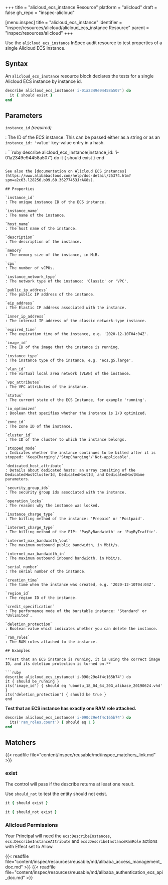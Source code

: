 +++
title = "alicloud_ecs_instance Resource"
platform = "alicloud"
draft = false
gh_repo = "inspec-alicloud"

[menu.inspec]
title = "alicloud_ecs_instance"
identifier = "inspec/resources/alicloud/alicloud_ecs_instance Resource"
parent = "inspec/resources/alicloud"
+++

Use the `alicloud_ecs_instance` InSpec audit resource to test properties of a single Alicloud ECS instance.

## Syntax

An `alicloud_ecs_instance` resource block declares the tests for a single Alicloud ECS instance by instance id.

```ruby
describe alicloud_ecs_instance('i-01a2349e94458a507') do
  it { should exist }
end
```

## Parameters

`instance_id` _(required)_

: The ID of the ECS instance. This can be passed either as a string or as an `instance_id: 'value'` key-value entry in a hash.

: ```ruby
  describe alicloud_ecs_instance(instance_id: 'i-01a2349e94458a507') do
    it { should exist }
  end
  ```

See also the [documentation on Alicloud ECS instances](https://www.alibabacloud.com/help/doc-detail/25374.htm?spm=a2c63.l28256.b99.60.36277453JrAX8s).

## Properties

`instance_id`
: The unique instance ID of the ECS instance.

`instance_name`
: The name of the instance.

`host_name`
: The host name of the instance.

`description`
: The description of the instance.

`memory`
: The memory size of the instance, in MiB.

`cpu`
: The number of vCPUs.

`instance_network_type`
: The network type of the instance: 'Classic' or 'VPC'.

`public_ip_address`
: The public IP address of the instance.

`eip_address`
: The Elastic IP address associated with the instance.

`inner_ip_address`
: The internal IP address of the classic network-type instance.

`expired_time`
: The expiration time of the instance, e.g. '2020-12-10T04:04Z'.

`image_id`
: The ID of the image that the instance is running.

`instance_type`
: The instance type of the instance, e.g. 'ecs.g5.large'.

`vlan_id`
: The virtual local area network (VLAN) of the instance.

`vpc_attributes`
: The VPC attributes of the instance.

`status`
: The current state of the ECS Instance, for example 'running'.

`io_optimized`
: Boolean that specifies whether the instance is I/O optimized.

`zone_id`
: The zone ID of the instance.

`cluster_id`
: The ID of the cluster to which the instance belongs.

`stopped_mode`
: Indicates whether the instance continues to be billed after it is stopped: 'KeepCharging'/'StopCharging'/'Not-applicable'.

`dedicated_host_attribute`
: Details about dedicated hosts: an array consiting of the DedicatedHostClusterId, DedicatedHostId, and DedicatedHostName parameters.

`security_group_ids`
: The security group ids associated with the instance.

`operation_locks`
: The reasons why the instance was locked.

`instance_charge_type`
: The billing method of the instance: 'Prepaid' or 'Postpaid'.

`internet_charge_type`
: The billing method of the EIP: 'PayByBandwidth' or 'PayByTraffic'.

`internet_max_bandwidth_\out`
: The maximum outbound public bandwidth, in Mbit/s.

`internet_max_bandwidth_in`
: The maximum outbound inbound bandwidth, in Mbit/s.

`serial_number`
: The serial number of the instance.

`creation_time`
: The time when the instance was created, e.g. '2020-12-10T04:04Z'.

`region_id`
: The region ID of the instance.

`credit_specification`
: The performance mode of the burstable instance: 'Standard' or 'Unlimited'.

`deletion_protection`
: Boolean value which indicates whether you can delete the instance.

`ram_roles`
: The RAM roles attached to the instance.

## Examples

**Test that an ECS instance is running, it is using the correct image ID, and its deletion protection is turned on.**

```ruby
describe alicloud_ecs_instance('i-090c29e4f4c165b74') do
  it { should be_running }
  its('image_id') { should eq 'ubuntu_18_04_64_20G_alibase_20190624.vhd' }
  its('deletion_protection') { should be true }
end
```

**Test that an ECS instance has exactly one RAM role attached.**

```ruby
describe alicloud_ecs_instance('i-090c29e4f4c165b74') do
  its('ram_roles.count') { should eq 1 }
end
```

## Matchers

{{< readfile file="content/inspec/reusable/md/inspec_matchers_link.md" >}}

### exist

The control will pass if the describe returns at least one result.

Use `should_not` to test the entity should not exist.

```ruby
it { should exist }
```

```ruby
it { should_not exist }
```

### Alicloud Permissions

Your Principal will need the `ecs:DescribeInstances`, `ecs:DescribeInstanceAttribute` and `ecs:DescribeInstanceRamRole` actions with Effect set to Allow.

{{< readfile file="content/inspec/resources/reusable/md/alibaba_access_management_doc.md" >}}
{{< readfile file="content/inspec/resources/reusable/md/alibaba_authentication_ecs_api_doc.md" >}}
